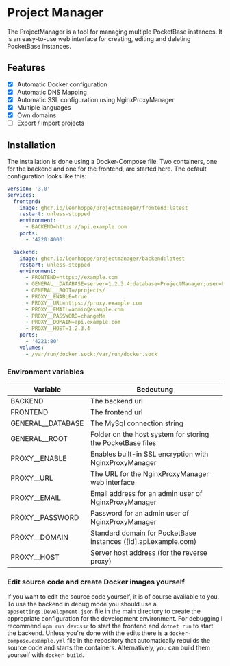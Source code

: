 # Project Manager
The ProjectManager is a tool for managing multiple PocketBase instances.
It is an easy-to-use web interface for creating, editing and deleting PocketBase instances.

## Features
- [x] Automatic Docker configuration
- [x] Automatic DNS Mapping
- [x] Automatic SSL configuration using NginxProxyManager
- [x] Multiple languages
- [x] Own domains
- [ ] Export / import projects

## Installation
The installation is done using a Docker-Compose file. Two containers, one for the backend and one for the frontend, are started here.
The default configuration looks like this:

```yml
version: '3.0'
services:
  frontend:
    image: ghcr.io/leonhoppe/projectmanager/frontend:latest
    restart: unless-stopped
    environment:
      - BACKEND=https://api.example.com
    ports:
      - '4220:4000'

  backend:
    image: ghcr.io/leonhoppe/projectmanager/backend:latest
    restart: unless-stopped
    environment:
      - FRONTEND=https://example.com
      - GENERAL__DATABASE=server=1.2.3.4;database=ProjectManager;user=ProjectManager;password=changeMe
      - GENERAL__ROOT=/projects/
      - PROXY__ENABLE=true
      - PROXY__URL=https://proxy.example.com
      - PROXY__EMAIL=admin@example.com
      - PROXY__PASSWORD=changeMe
      - PROXY__DOMAIN=api.example.com
      - PROXY__HOST=1.2.3.4
    ports:
      - '4221:80'
    volumes:
      - /var/run/docker.sock:/var/run/docker.sock
```
### Environment variables

| Variable          | Bedeutung                                                       |
|-------------------|-----------------------------------------------------------------|
| BACKEND           | The backend url                                                 |
| FRONTEND          | The frontend url                                                |
| GENERAL__DATABASE | The MySql connection string                                     |
| GENERAL__ROOT     | Folder on the host system for storing the PocketBase files      |
| PROXY__ENABLE     | Enables built-in SSL encryption with NginxProxyManager          |
| PROXY__URL        | The URL for the NginxProxyManager web interface                 |
| PROXY__EMAIL      | Email address for an admin user of NginxProxyManager            |
| PROXY__PASSWORD   | Password for an admin user of NginxProxyManager                 |
| PROXY__DOMAIN     | Standard domain for PocketBase instances ([id].api.example.com) |
| PROXY__HOST       | Server host address (for the reverse proxy)                     |

### Edit source code and create Docker images yourself
If you want to edit the source code yourself, it is of course available to you. To use the backend in debug mode you should use a
``appsettings.Development.json`` file in the main directory to create the appropriate configuration for the development environment.
For debugging I recommend ``npm run dev:ssr`` to start the frontend and ``dotnet run`` to start the backend. Unless you're done with the edits
there is a ``docker-compose.example.yml`` file in the repository that automatically rebuilds the source code and starts the containers.
Alternatively, you can build them yourself with ``docker build``.

